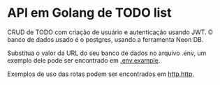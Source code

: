 # API em Golang de TODO list

CRUD de TODO com criação de usuário e autenticação usando JWT. 
O banco de dados usado é o postgres, usando a ferramenta Neon DB.

Substitua o valor da URL do seu banco de dados no arquivo .env, um exemplo dele pode ser encontrado em [.env.example](.env.example).

Exemplos de uso das rotas podem ser encontrados em [http.http](http.http).
